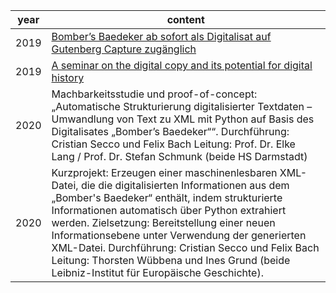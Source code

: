 year | content
-------- | ----------
2019 | <a href="https://www.ieg-mainz.de/institut/news?n=441">Bomber’s Baedeker ab sofort als Digitalisat auf Gutenberg Capture zugänglich</a>
2019 | <a href="https://europehist.hypotheses.org/1907">A seminar on the digital copy and its potential for digital history</a>
2020 | Machbarkeitsstudie und proof-of-concept: „Automatische Strukturierung digitalisierter Textdaten – Umwandlung von Text zu XML mit Python auf Basis des Digitalisates „Bomber’s Baedeker““. Durchführung: Cristian Secco und Felix Bach Leitung: Prof. Dr. Elke Lang / Prof. Dr. Stefan Schmunk (beide HS Darmstadt)
2020 | Kurzprojekt: Erzeugen einer maschinenlesbaren XML-Datei, die die digitalisierten Informationen aus dem „Bomber's Baedeker“ enthält, indem strukturierte Informationen automatisch über Python extrahiert werden. Zielsetzung: Bereitstellung einer neuen Informationsebene unter Verwendung der generierten XML-Datei. Durchführung: Cristian Secco und Felix Bach Leitung: Thorsten Wübbena und Ines Grund (beide Leibniz-Institut für Europäische Geschichte). 
